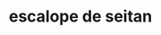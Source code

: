 ---
title: escalope de seitan
draft: false
layout: recettes
type: plat
categories:
  - Plat chaud
regime:
  - vegan
cuisson: Oui
temperature: Chaud
plate: 100
quantite_desc: une par personne
check: Oui
checkAlwaysOk: false
ingredients:
  autres:
    - {}
  lof:
    - title: Huile végétale
      quantite: 1
      unit: litre
    - title: Farine de riz
      quantite: 800
      unit: grammes
    - title: Gluten pur
      quantite: 2.15
      unit: Kg
  legumes: []
  epices:
    - title: bouillon cube
      quantite: 6
      unit: unité
    - title: Sauce soja
      quantite: 750
      unit: ml
  sucres:
    - title: Poudre d'amandes
      quantite: 600
      unit: grammes
preparation: |-
  
  Faire bouillir 3L30 D'eau avec les bouillons cubes.


  Dans une autre casserole Faire bouillir une très grande quantité
  d'eau, elle servira à faire cuire les escalopes.


  Mélanger le gluten de blé, la poudre d'amande, la farine de riz du
  sel, du poivre et d'autres épices selon l'envie, ça peut être du
  paprika fumé par exemple.


  Une fois bien mélangé, ajouter le bouillon petit à petit en
  pétrissant le mélange. A la fin la pâte ne doit ni être collante
  ni sèche.


  Façonner les escalopes à la main en aplatissant et en étirant des
  boules de seitan, il doit y en avoir 100.


  Cuire les escalopes 10min dans l'eau bouillante


  Puis cuire les escalopes dans une poêle à feu vif dans de l'huile
  de tournesol 2/3 min de chaque côté jusqu'à qu'elles soient bien
  dorées. ajouter de la sauce soja sur un des côtés déjà cuit.


  Il est aussi possible de les mettre dans une friteuse pendant 1 min.
publishDate: 2025-06-12T10:12:00.000Z
uuid: wbdg6p6d
titleslug: escalope-de-seitan_wbdg6p6d
---